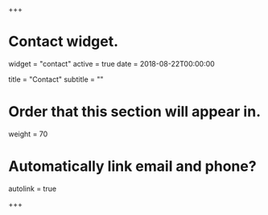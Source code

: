 +++
# Contact widget.
widget = "contact"
active = true
date = 2018-08-22T00:00:00

title = "Contact"
subtitle = ""

# Order that this section will appear in.
weight = 70

# Automatically link email and phone?
autolink = true

+++

